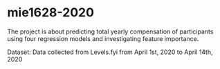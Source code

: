 # mie1628-2020

The project is about predicting total yearly compensation of participants using four regression models and investigating feature importance.

Dataset: Data collected from Levels.fyi from April 1st, 2020 to April 14th, 2020
